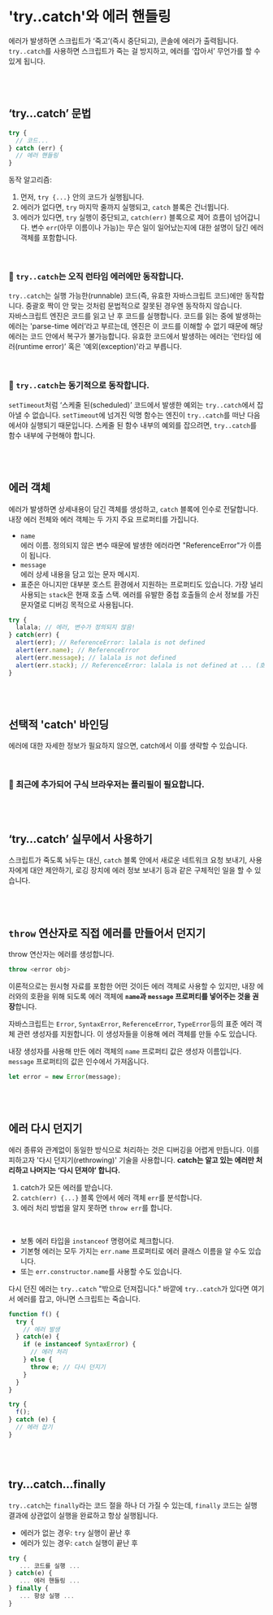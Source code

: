 # 'try..catch'와 에러 핸들링

에러가 발생하면 스크립트가 ‘죽고’(즉시 중단되고), 콘솔에 에러가 출력됩니다.  
`try..catch`를 사용하면 스크립트가 죽는 걸 방지하고, 에러를 ‘잡아서’ 무언가를 할 수 있게 됩니다.

<br><br>

## ‘try…catch’ 문법

```js
try {
  // 코드...
} catch (err) {
  // 에러 핸들링
}
```

동작 알고리즘:
1. 먼저, `try {...}` 안의 코드가 실행됩니다.
2. 에러가 없다면, `try` 마지막 줄까지 실행되고, `catch` 블록은 건너뜁니다.
3. 에러가 있다면, `try` 실행이 중단되고, `catch(err)` 블록으로 제어 흐름이 넘어갑니다. 
   변수 `err`(아무 이름이나 가능)는 무슨 일이 일어났는지에 대한 설명이 담긴 에러 객체를 포함합니다.
   
<br>

### 🚨 `try..catch`는 오직 런타임 에러에만 동작합니다.

`try..catch`는 실행 가능한(runnable) 코드(즉, 유효한 자바스크립트 코드)에만 동작합니다. 
중괄호 짝이 안 맞는 것처럼 문법적으로 잘못된 경우엔 동작하지 않습니다.  
자바스크립트 엔진은 코드를 읽고 난 후 코드를 실행합니다. 
코드를 읽는 중에 발생하는 에러는 'parse-time 에러’라고 부르는데, 엔진은 이 코드를 이해할 수 없기 때문에 해당 에러는 코드 안에서 복구가 불가능합니다.
유효한 코드에서 발생하는 에러는 ‘런타임 에러(runtime error)’ 혹은 '예외(exception)'라고 부릅니다.

<br>

### 🚨 `try..catch`는 동기적으로 동작합니다.

`setTimeout`처럼 ‘스케줄 된(scheduled)’ 코드에서 발생한 예외는 `try..catch`에서 잡아낼 수 없습니다.
`setTimeout`에 넘겨진 익명 함수는 엔진이 `try..catch`를 떠난 다음에서야 실행되기 때문입니다.
스케줄 된 함수 내부의 예외를 잡으려면, `try..catch`를 함수 내부에 구현해야 합니다.

<br><br>

## 에러 객체

에러가 발생하면 상세내용이 담긴 객체를 생성하고, `catch` 블록에 인수로 전달합니다.  
내장 에러 전체와 에러 객체는 두 가지 주요 프로퍼티를 가집니다.

- `name`  
  에러 이름. 정의되지 않은 변수 때문에 발생한 에러라면 "ReferenceError"가 이름이 됩니다.
- `message`  
  에러 상세 내용을 담고 있는 문자 메시지.
- 표준은 아니지만 대부분 호스트 환경에서 지원하는 프로퍼티도 있습니다.
  가장 널리 사용되는 `stack`은 현재 호출 스택. 에러를 유발한 중첩 호출들의 순서 정보를 가진 문자열로 디버깅 목적으로 사용됩니다.
  
```js
try {
  lalala; // 에러, 변수가 정의되지 않음!
} catch(err) {
  alert(err); // ReferenceError: lalala is not defined
  alert(err.name); // ReferenceError
  alert(err.message); // lalala is not defined
  alert(err.stack); // ReferenceError: lalala is not defined at ... (호출 스택)
}
```

<br><br>

## 선택적 'catch' 바인딩

에러에 대한 자세한 정보가 필요하지 않으면, catch에서 이를 생략할 수 있습니다.

<br>

### 🚨 최근에 추가되어 구식 브라우저는 폴리필이 필요합니다.

<br><br>

## ‘try…catch’ 실무에서 사용하기

스크립트가 죽도록 놔두는 대신, `catch` 블록 안에서 새로운 네트워크 요청 보내기, 
사용자에게 대안 제안하기, 로깅 장치에 에러 정보 보내기 등과 같은 구체적인 일을 할 수 있습니다. 

<br><br>

## `throw` 연산자로 직접 에러를 만들어서 던지기

throw 연산자는 에러를 생성합니다.

```js
throw <error obj>
```

이론적으로는 원시형 자료를 포함한 어떤 것이든 에러 객체로 사용할 수 있지만,
내장 에러와의 호환을 위해 되도록 에러 객체에 **`name`과 `message` 프로퍼티를 넣어주는 것을 권장**합니다.

자바스크립트는 `Error`, `SyntaxError`, `ReferenceError`, `TypeError`등의 표준 에러 객체 관련 생성자를 지원합니다. 
이 생성자들을 이용해 에러 객체를 만들 수도 있습니다.

내장 생성자를 사용해 만든 에러 객체의 `name` 프로퍼티 값은 생성자 이름입니다. 
`message` 프로퍼티의 값은 인수에서 가져옵니다.

```js
let error = new Error(message);
```

<br><br>

## 에러 다시 던지기

에러 종류와 관계없이 동일한 방식으로 처리하는 것은 디버깅을 어렵게 만듭니다.
이를 피하고자 '다시 던지기(rethrowing)' 기술을 사용합니다.
**catch는 알고 있는 에러만 처리하고 나머지는 ‘다시 던져야’ 합니다.**

1. catch가 모든 에러를 받습니다.
2. `catch(err) {...}` 블록 안에서 에러 객체 `err`를 분석합니다.
3. 에러 처리 방법을 알지 못하면 `throw err`를 합니다.

<br>

- 보통 에러 타입을 `instanceof` 명령어로 체크합니다.  
- 기본형 에러는 모두 가지는 `err.name` 프로퍼티로 에러 클래스 이름을 알 수도 있습니다.
- 또는 `err.constructor.name`를 사용할 수도 있습니다.

다시 던진 에러는 `try..catch` "밖으로 던져집니다."
바깥에 `try..catch`가 있다면 여기서 에러를 잡고, 아니면 스크립트는 죽습니다.


```js
function f() {
  try {
    // 에러 발생
  } catch(e) {
    if (e instanceof SyntaxError) {
      // 에러 처리
    } else {
      throw e; // 다시 던지기
    }
  }
}

try {
  f();
} catch (e) {
  // 에러 잡기
}
```

<br><br>

## try…catch…finally

`try..catch`는 `finally`라는 코드 절을 하나 더 가질 수 있는데, 
`finally` 코드는 실행 결과에 상관없이 실행을 완료하고 항상 실행됩니다.

- 에러가 없는 경우: `try` 실행이 끝난 후
- 에러가 있는 경우: `catch` 실행이 끝난 후

```js
try {
   ... 코드를 실행 ...
} catch(e) {
   ... 에러 핸들링 ...
} finally {
   ... 항상 실행 ...
}
```

